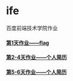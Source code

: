 # ife
百度前端技术学院作业

#### [第1天作业——flag](https://xszi.github.io/ife/class1_flag.html)

#### [第2-4天作业——个人简历](https://xszi.github.io/ife/class2-3_resume.html)
#### [第5-6天作业——个人简历](https://xszi.github.io/ife/master/class4-6_resume.html)
